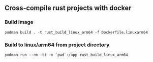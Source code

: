 ## Cross-compile rust projects with docker

### Build image
```console
podman build . -t rust_build_linux_arm64 -f Dockerfile.linuxarm64
```

### Build to linux/arm64 from project directory
```console
podman run --rm -ti -v `pwd`:/app rust_build_linux_arm64
```

